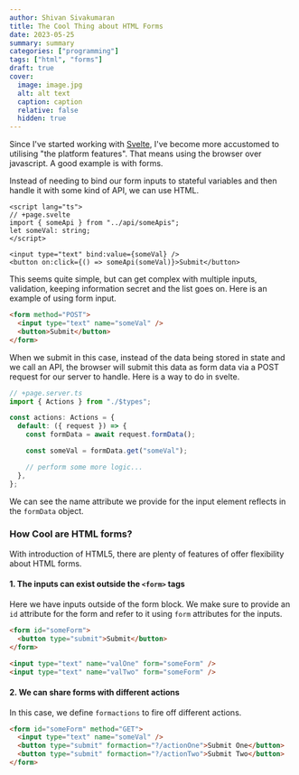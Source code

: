 ```yaml
---
author: Shivan Sivakumaran
title: The Cool Thing about HTML Forms
date: 2023-05-25
summary: summary
categories: ["programming"]
tags: ["html", "forms"]
draft: true
cover:
  image: image.jpg
  alt: alt text
  caption: caption
  relative: false
  hidden: true
---
```


Since I've started working with [Svelte](https://svelte.dev/), I've become more accustomed to utilising "the platform features". That means using the browser over javascript. A good example is with forms.

Instead of needing to bind our form inputs to stateful variables and then handle it with some kind of API, we can use HTML.

```svelte
<script lang="ts">
// +page.svelte
import { someApi } from "../api/someApis";
let someVal: string;
</script>

<input type="text" bind:value={someVal} />
<button on:click={() => someApi(someVal)}>Submit</button>
```

This seems quite simple, but can get complex with multiple inputs, validation, keeping information secret and the list goes on. Here is an example of using form input.

```html
<form method="POST">
  <input type="text" name="someVal" />
  <button>Submit</button>
</form>
```

When we submit in this case, instead of the data being stored in state and we call an API, the browser will submit this data as form data via a POST request for our server to handle. Here is a way to do in svelte.

```typescript
// +page.server.ts
import { Actions } from "./$types";

const actions: Actions = {
  default: ({ request }) => {
    const formData = await request.formData();

    const someVal = formData.get("someVal");

    // perform some more logic...
  },
};
```

We can see the name attribute we provide for the input element reflects in the `formData` object.

### How Cool are HTML forms?

With introduction of HTML5, there are plenty of features of offer flexibility about HTML forms.

#### 1. The inputs can exist outside the `<form>` tags

Here we have inputs outside of the form block. We make sure to provide an `id` attribute for the form and refer to it using `form` attributes for the inputs.

```html
<form id="someForm">
  <button type="submit">Submit</button>
</form>

<input type="text" name="valOne" form="someForm" />
<input type="text" name="valTwo" form="someForm" />
```

#### 2. We can share forms with different actions

In this case, we define `formactions` to fire off different actions.

```html
<form id="someForm" method="GET">
  <input type="text" name="someVal" />
  <button type="submit" formaction="?/actionOne">Submit One</button>
  <button type="submit" formaction="?/actionTwo">Submit Two</button>
</form>
```
